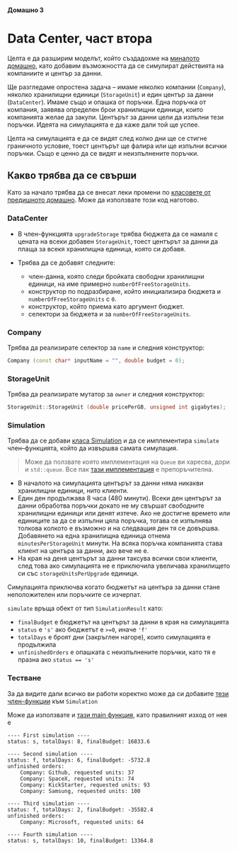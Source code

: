 #### Домашно 3
# Data Center, част втора
Целта е да разширим моделът, който създадохме на [миналото домашно](../02-data-center-part-one/solution), като добавим възможността да се симулират действията на компаниите и център за данни.

Ще разгледаме опростена задача – имаме няколко компании (`Company`), няколко хранилищни единици (`StorageUnit`) и един център за данни (`DataCenter`).
Имаме също и опашка от поръчки. Една поръчка от компания, заявява определен брои хранилищни единици, които компанията желае да закупи.
Центърът за данни цели да изпълни тези поръчки. Идеята на симулацията е да каже дали той ще успее.

Целта на симулацията е да се видят след колко дни ще се стигне граничното условие, тоест центърът ще фалира или ще изпълни всички поръчки. Също е ценно да се видят и неизпълнените поръчки.

## Какво трябва да се свърши
Като за начало трябва да се внесат леки промени по [класовете от предишното домашно](../02-data-center-part-one/solution). Може да използвате този код наготово.

### DataCenter
 - В член-функцията `upgradeStorage` трябва бюджета да се намаля с цената на всеки добавен `StorageUnit`, тоест центърът за данни да плаща за всекя хранилищна единица, която си добавя.

 - Трябва да се добавят следните:
   - член-данна, която следи бройката свободни хранилищни единици, на име примерно `numberOfFreeStorageUnits`.
   - конструктор по подразбиране, който инициализира бюджета и `numberOfFreeStorageUnits` с `0`.
   - конструктор, който приема като аргумент бюджет.
   - селектори за бюджета и за `numberOfFreeStorageUnits`.

### Company
Трябва да реализирате селектор за `name` и следния конструктор:
```c++
Company (const char* inputName = "", double budget = 0);
```

### StorageUnit
Трябва да реализирате мутатор за `owner` и следния конструктор:
```c++
StorageUnit::StorageUnit (double pricePerGB, unsigned int gigabytes);
```

### Simulation
Трябва да се добави [класа Simulation](Simulation.h) и да се имплементира `simulate` член–функцията, който да извършва самата симулация.

> Може да ползвате която имплементация на `Queue` ви харесва, дори и `std::queue`.
Все пак [тази имплементация](Queue.h) е препоръчителна.

 - В началото на симулацията центърът за данни няма никакви хранилищни единици, нито клиенти.
 - Един ден продължава 8 часа (480 минути). Всеки ден центърът за данни обработва поръчки докато не му свършат свободните хранилищни единици или денят изтече.
 Ако не достигне времето или единиците за да се изпълни цяла поръчка, тогава се изпълнява толкова колкото е възможно и на следващия ден тя се довършва.
 Добавянето на една хранилищна единица отнема `minutesPerStorageUnit` минути. На всяка поръчка компанията става клиент на центъра за данни, ако вече не е.
 - На края на деня центърът за данни таксува всички свои клиенти, след това ако симулацията не е приключила увеличава хранилището си със `storageUnitsPerUpgrade` единици.

Симулацията приключва когато бюджетът на центъра за данни стане неположителен или поръчките се изчерпат.

`simulate` връща обект от тип `SimulationResult` като:
 - `finalBudget` е бюджетът на центърът за данни в края на симулацията
 - `status` е `'s'` ако бюджетът е `>=0`, иначе `'f'`
 - `totalDays` е броят дни (закръглен нагоре), които симулацията е продължила
 - `unfinishedOrders` е опашката с неизпълнените поръчки, като тя е празна ако `status == 's'`

### Тестване
За да видите дали всичко ви работи коректно може да си добавите [тези член-функции](simulation-methods.cpp) към `Simulation`

Може да използвате и [тази main функция](main.cpp), като правилният изход от нея е
```
---- First simulation ----
status: s, totalDays: 8, finalBudget: 16833.6

---- Second simulation ----
status: f, totalDays: 6, finalBudget: -5732.8
unfinished orders: 
    Company: Github, requested units: 37
    Company: SpaceX, requested units: 74
    Company: KickStarter, requested units: 93
    Company: Samsung, requested units: 100

---- Third simulation ----
status: f, totalDays: 2, finalBudget: -35582.4
unfinished orders: 
    Company: Microsoft, requested units: 64

---- Fourth simulation ----
status: s, totalDays: 10, finalBudget: 13364.8
```
